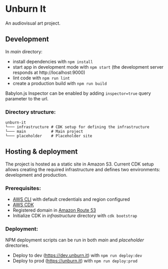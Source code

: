 # Unburn It

An audiovisual art project.

## Development

In _main_ directory:

- install dependencies with `npm install`
- start app in development mode with `npm start` (the development server responds at http://localhost:9000)
- lint code with `npm run lint`
- create a production build with `npm run build`

Babylon.js Inspector can be enabled by adding `inspector=true` query parameter to the url.

### Directory structure:

```
unburn-it
└─── infrastructure # CDK setup for defining the infrastructure
└─── main           # Main project
└─── placeholder    # Placeholder site
```

## Hosting & deployment

The project is hosted as a static site in Amazon S3. Current CDK setup allows creating the required infrastructure and defines two environments: development and production.

### Prerequisites:

- [AWS CLI](https://aws.amazon.com/cli/) with default credentials and region configured
- [AWS CDK](https://aws.amazon.com/cdk/)
- Registered domain in [Amazon Route 53](https://aws.amazon.com/route53/)
- Initialize CDK in _infrastructure_ directory with `cdk bootstrap`

### Deployment:

NPM deployment scripts can be run in both _main_ and _placeholder_ directories.

- Deploy to dev (https://dev.unburn.it) with `npm run deploy:dev`
- Deploy to prod (https://unburn.it) with `npm run deploy:prod`
